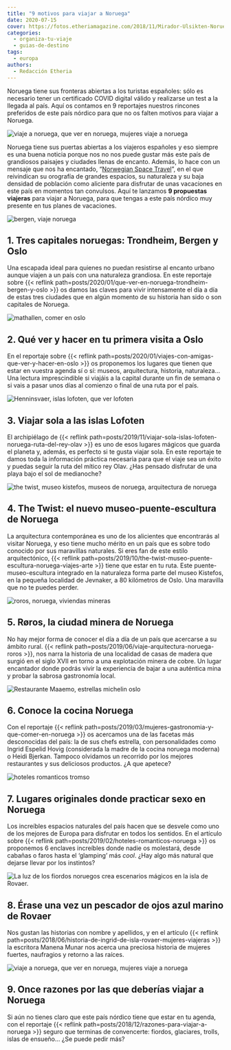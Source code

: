```yaml
---
title: "9 motivos para viajar a Noruega"
date: 2020-07-15
cover: https://fotos.etheriamagazine.com/2018/11/Mirador-Ulsikten-Noruega-Etheria-3-e1640169355273.jpg
categories: 
  - organiza-tu-viaje
  - guias-de-destino
tags: 
  - europa
authors: 
  - Redacción Etheria
---
```


Noruega tiene sus fronteras abiertas a los turistas españoles: sólo es necesario tener un certificado COVID digital válido y realizarse un test a la llegada al país. Aquí os contamos en 9 reportajes nuestros rincones preferidos de este país nórdico para que no os falten motivos para viajar a Noruega.

![viaje a noruega, que ver en noruega, mujeres viaje a noruega](https://fotos.etheriamagazine.com/2018/11/Briksdalsbreen-Noruega-Etheria-5.jpg "Naturaleza en estado puro en el glaciar de Briksdalsbreen.")

Noruega tiene sus puertas abiertas a los viajeros españoles y eso siempre es una buena 
noticia porque nos no nos puede gustar más este país de grandiosos paisajes y ciudades 
llenas de encanto. Además, lo hace con un mensaje que nos ha encantado, “[Norwegian 
Space Travel](https://www.visitnorway.com/plan-your-trip/norwegian-space-travel/)”, en 
el que reivindican su orografía de grandes espacios, su naturaleza y su baja densidad de 
población como aliciente para disfrutar de unas vacaciones en este país en momentos tan 
convulsos. Aquí te lanzamos **9 propuestas viajeras** para viajar a Noruega, para que 
tengas a este país nórdico muy presente en tus planes de vacaciones. 

![bergen, viaje noruega](https://fotos.etheriamagazine.com/2020/01/Noruega-Bergen-Bryggen.jpg "Bergen, una de las ciudades más bonitas de Noruega. © M.P.")

## 1\. Tres capitales noruegas: Trondheim, Bergen y Oslo

Una escapada ideal para quienes no puedan resistirse al encanto urbano aunque viajen a 
un país con una naturaleza grandiosa. En este reportaje sobre {{< reflink 
path=posts/2020/01/que-ver-en-noruega-trondheim-bergen-y-oslo >}} os damos las claves 
para vivir intensamente el día a día de estas tres ciudades que en algún momento de su 
historia han sido o son capitales de Noruega. 

![mathallen, comer en oslo](https://fotos.etheriamagazine.com/2020/01/mercado-oslo-Mathallen.jpg "Mathallen es un mercado gastronómico de Oslo donde probar la cocina local. © CH/ Visit Norway")

## 2\. Qué ver y hacer en tu primera visita a Oslo

En el reportaje sobre {{< reflink 
path=posts/2020/01/viajes-con-amigas-que-ver-y-hacer-en-oslo >}} os proponemos los 
lugares que tienen que estar en vuestra agenda sí o sí: museos, arquitectura, historia, 
naturaleza… Una lectura imprescindible si viajáis a la capital durante un fin de semana 
o si vais a pasar unos días al comienzo o final de una ruta por el país. 

![Henninsvaer, islas lofoten, que ver lofoten](https://fotos.etheriamagazine.com/2019/11/viaje-mujeres-lofoten-Henninsvaer.jpg "Bucólica imagen de Henninsvaer, en las islas Lofoten.")

## 3\. Viajar sola a las islas Lofoten

El archipiélago de {{< reflink 
path=posts/2019/11/viajar-sola-islas-lofoten-noruega-ruta-del-rey-olav >}} es uno de 
esos lugares mágicos que guarda el planeta y, además, es perfecto si te gusta viajar 
sola. En este reportaje te damos toda la información práctica necesaria para que el 
viaje sea un éxito y puedas seguir la ruta del mítico rey Olav. ¿Has pensado disfrutar 
de una playa bajo el sol de medianoche? 

![the twist, museo kistefos, museos de noruega, arquitectura de noruega](https://fotos.etheriamagazine.com/2019/10/noruega-the-twist-museo-kistefos-mujeres.jpg "La nueva maravilla arquitectónica de Noruega se llama The Twist. © Lauriang Hinitoiu/Kistefos Museum")

## 4\. The Twist: el nuevo museo-puente-escultura de Noruega

La arquitectura contemporánea es uno de los alicientes que encontrarás al visitar 
Noruega, y eso tiene mucho mérito en un país que es sobre todo conocido por sus 
maravillas naturales. Si eres fan de este estilo arquitectónico, {{< reflink 
path=posts/2019/10/the-twist-museo-puente-escultura-noruega-viajes-arte >}} tiene que 
estar en tu ruta. Este puente-museo-escultura integrado en la naturaleza forma parte del 
museo Kistefos, en la pequeña localidad de Jevnaker, a 80 kilómetros de Oslo. Una 
maravilla que no te puedes perder. 

![roros, noruega, viviendas mineras](https://fotos.etheriamagazine.com/2019/05/Roros-noruega-casas-trabajadores-calle-sleggveien.jpg "Casas de los mineros de la calle Sleggveien. © Menchu Redondo")

## 5\. Røros, la ciudad minera de Noruega

No hay mejor forma de conocer el día a día de un país que acercarse a su ámbito rural. 
{{< reflink path=posts/2019/06/viaje-arquitectura-noruega-roros >}}, nos narra la 
historia de una localidad de casas de madera que surgió en el siglo XVII en torno a una 
explotación minera de cobre. Un lugar encantador donde podrás vivir la experiencia de 
bajar a una auténtica mina y probar la sabrosa gastronomía local. 

![Restaurante Maaemo, estrellas michelin oslo](https://fotos.etheriamagazine.com/2019/03/Restaurante-Maaemo.jpg "Restaurante Maaemo. ©VisitOslo/ Anders Husa -andershusa.com")

## 6\. Conoce la cocina Noruega

Con el reportaje {{< reflink 
path=posts/2019/03/mujeres-gastronomia-y-que-comer-en-noruega >}} os acercamos una de 
las facetas más desconocidas del país: la de sus chefs estrella, con personalidades como 
Ingrid Espelid Hovig (considerada la madre de la cocina noruega moderna) o Heidi 
Bjerkan. Tampoco olvidamos un recorrido por los mejores restaurantes y sus deliciosos 
productos. ¿A que apetece? 

![hoteles romanticos tromso](https://fotos.etheriamagazine.com/2019/02/noruega-hoteles-romanticos-Tromso.jpg "Relajación en el bote Vulkana, en Tromsø. © CH - Visitnorway.com")

## 7\. Lugares originales donde practicar sexo en Noruega

Los increíbles espacios naturales del país hacen que se desvele como uno de los mejores 
de Europa para disfrutar en todos los sentidos. En el artículo sobre {{< reflink 
path=posts/2019/02/hoteles-romanticos-noruega >}} os proponemos 6 enclaves increíbles 
donde nadie os molestará, desde cabañas o faros hasta el ‘glamping’ más _cool_. ¿Hay 
algo más natural que dejarse llevar por los instintos? 

![](https://fotos.etheriamagazine.com/2018/06/5-Rovaer-Noruega.jpg "La luz de los fiordos noruegos crea escenarios mágicos en la isla de Rovaer.")

## 8\. Érase una vez un pescador de ojos azul marino de Rovaer

Nos gustan las historias con nombre y apellidos, y en el artículo {{< reflink 
path=posts/2018/06/historia-de-ingrid-de-isla-rovaer-mujeres-viajeras >}} la escritora 
Manena Munar nos acerca una preciosa historia de mujeres fuertes, naufragios y retorno a 
las raíces. 

![viaje a noruega, que ver en noruega, mujeres viaje a noruega](https://fotos.etheriamagazine.com/2018/11/Mirador-Ulsikten-Noruega-Etheria-3.jpg "Impresionantes vistas desde el mirador de Ulsikten. © Felix Lorenzo")

## 9\. Once razones por las que deberías viajar a Noruega

Si aún no tienes claro que este país nórdico tiene que estar en tu agenda, con el 
reportaje {{< reflink path=posts/2018/12/razones-para-viajar-a-noruega >}} seguro que 
terminas de convencerte: fiordos, glaciares, trolls, islas de ensueño… ¿Se puede pedir 
más?
